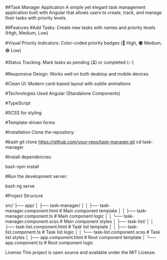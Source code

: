 ##Task Manager Application
A simple yet elegant task management application built with Angular that allows users to create, track, and manage their tasks with priority levels.

##Features
#Add Tasks: Create new tasks with names and priority levels (High, Medium, Low)

#Visual Priority Indicators: Color-coded priority badges (🔴 High, 🟠 Medium, 🟢 Low)

#Status Tracking: Mark tasks as pending (⏳) or completed (✅)

#Responsive Design: Works well on both desktop and mobile devices

#Clean UI: Modern card-based layout with subtle animations

#Technologies Used
Angular (Standalone Components)

#TypeScript

#SCSS for styling

#Template-driven forms

#Installation
Clone the repository:

#bash
git clone https://github.com/your-repo/task-manager.git
cd task-manager

#Install dependencies:

bash
npm install

#Run the development server:

bash
ng serve


#Project Structure

src/
├── app/
│   ├── task-manager/
│   │   ├── task-manager.component.html    # Main component template
│   │   ├── task-manager.component.ts     # Main component logic
│   │   └── task-manager.component.scss   # Main component styles
│   ├── task-list/
│   │   ├── task-list.component.html      # Task list template
│   │   ├── task-list.component.ts        # Task list logic
│   │   └── task-list.component.scss      # Task list styles
│   ├── app.component.html                # Root component template
│   └── app.component.ts                  # Root component logic


License
This project is open source and available under the MIT License.
